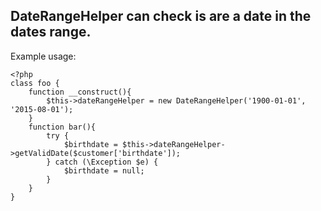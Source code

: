 DateRangeHelper can check is are a date in the dates range.
---

Example usage:

```
<?php
class foo {
	function __construct(){
		$this->dateRangeHelper = new DateRangeHelper('1900-01-01', '2015-08-01');
	}
	function bar(){
		try {
            $birthdate = $this->dateRangeHelper->getValidDate($customer['birthdate']);
        } catch (\Exception $e) {
            $birthdate = null;
        }
	}
}
```
